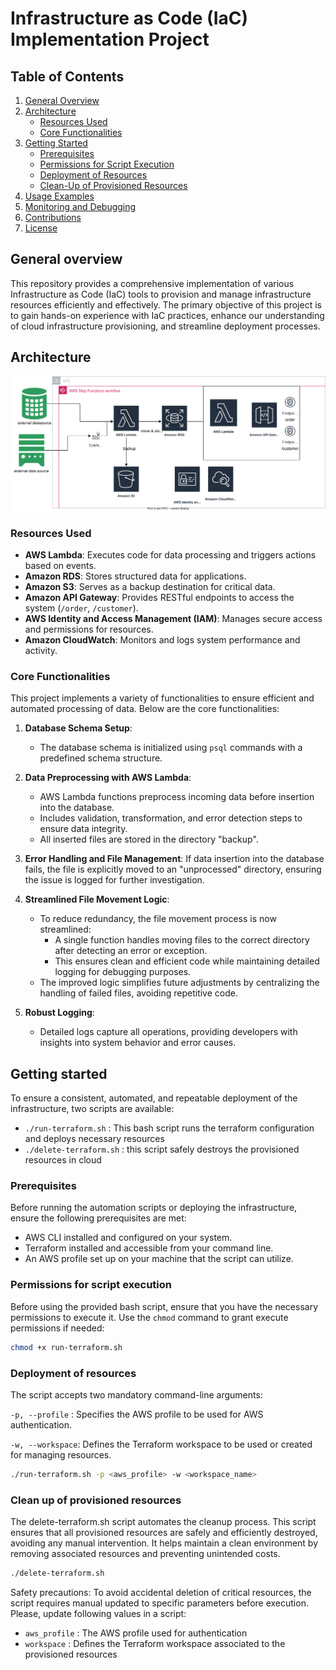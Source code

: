 # Infrastructure as Code (IaC) Implementation Project

## Table of Contents
1. [General Overview](#general-overview)
2. [Architecture](#architecture)
    - [Resources Used](#resources-used)
    - [Core Functionalities](#core-functionalities)
3. [Getting Started](#getting-started)
    - [Prerequisites](#prerequisites)
    - [Permissions for Script Execution](#permissions-for-script-execution)
    - [Deployment of Resources](#deployment-of-resources)
    - [Clean-Up of Provisioned Resources](#clean-up-of-provisioned-resources)
5. [Usage Examples](#usage-examples)
6. [Monitoring and Debugging](#monitoring-and-debugging)
7. [Contributions](#contributions)
8. [License](#license)


## General overview
This repository provides a comprehensive implementation of various Infrastructure as Code (IaC) tools to provision and 
manage infrastructure resources efficiently and effectively. The primary objective of this project is to gain hands-on 
experience with IaC practices, enhance our understanding of cloud infrastructure provisioning, and streamline deployment 
processes.

## Architecture
![Optional Image Alt Text](docs/architecture_v2.svg)

### Resources Used
- **AWS Lambda**: Executes code for data processing and triggers actions based on events.
- **Amazon RDS**: Stores structured data for applications.
- **Amazon S3**: Serves as a backup destination for critical data.
- **Amazon API Gateway**: Provides RESTful endpoints to access the system (`/order`, `/customer`).
- **AWS Identity and Access Management (IAM)**: Manages secure access and permissions for resources.
- **Amazon CloudWatch**: Monitors and logs system performance and activity.

### Core Functionalities

This project implements a variety of functionalities to ensure efficient and automated processing of data. 
Below are the core functionalities:

1. **Database Schema Setup**:
   - The database schema is initialized using `psql` commands with a predefined schema structure.

2. **Data Preprocessing with AWS Lambda**:
   - AWS Lambda functions preprocess incoming data before insertion into the database.
   - Includes validation, transformation, and error detection steps to ensure data integrity.
   - All inserted files are stored in the directory "backup".

3. **Error Handling and File Management**:
     If data insertion into the database fails, the file is explicitly moved to an "unprocessed" directory, ensuring the issue is logged for further investigation.

4. **Streamlined File Movement Logic**:
   - To reduce redundancy, the file movement process is now streamlined:
     - A single function handles moving files to the correct directory after detecting an error or exception.
     - This ensures clean and efficient code while maintaining detailed logging for debugging purposes.
   - The improved logic simplifies future adjustments by centralizing the handling of failed files, avoiding repetitive code.

5. **Robust Logging**:
   - Detailed logs capture all operations, providing developers with insights into system behavior and error causes.



## Getting started
To ensure a consistent, automated, and repeatable deployment of the infrastructure, two scripts are available:

- `./run-terraform.sh` : This bash script runs the terraform configuration and deploys necessary resources
- `./delete-terraform.sh` : this script safely destroys the provisioned resources in cloud


### Prerequisites
Before running the automation scripts or deploying the infrastructure, ensure the following prerequisites are met:

- AWS CLI installed and configured on your system.
- Terraform installed and accessible from your command line.
- An AWS profile set up on your machine that the script can utilize.

### Permissions for script execution

Before using the provided bash script, ensure that you have the necessary permissions to execute it. Use the `chmod` 
command to grant execute permissions if needed:
```bash
chmod +x run-terraform.sh
```

### Deployment of resources
The script accepts two mandatory command-line arguments:

`-p, --profile` : Specifies the AWS profile to be used for AWS authentication. 

`-w, --workspace`: Defines the Terraform workspace to be used or created for managing resources.

```bash
./run-terraform.sh -p <aws_profile> -w <workspace_name>
```

### Clean up of provisioned resources
The delete-terraform.sh script automates the cleanup process. This script ensures that all provisioned resources are 
safely and efficiently destroyed, avoiding any manual intervention. 
It helps maintain a clean environment by removing associated resources and preventing unintended costs.

```bash
./delete-terraform.sh
```

Safety precautions:
To avoid accidental deletion of critical resources, the script requires manual updated to specific parameters before execution.
Please, update following values in a script:
- `aws_profile` : The AWS profile used for authentication 
- `workspace` : Defines the Terraform workspace associated to the provisioned resources

